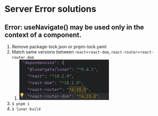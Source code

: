 # Server Error solutions

## Error: useNavigate() may be used only in the context of a <Router> component.
1. Remove package-lock.json or pnpm-lock.yaml
2. Match same versions between `react`=`react-dom`, `react-router`=`react-router-dom`
   1. ![same-react-version-pair.png](same-react-version-pair.png)
3. `$ pnpm i` 
4. `$ lunar build`